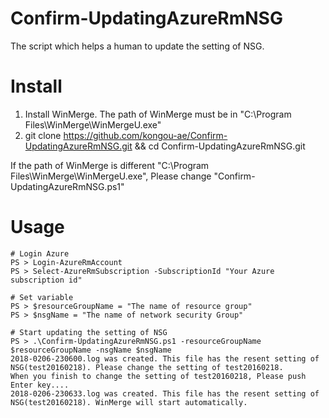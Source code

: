 # Confirm-UpdatingAzureRmNSG

The script which helps a human to update the setting of NSG.

# Install

1. Install WinMerge. The path of WinMerge must be in "C:\Program Files\WinMerge\WinMergeU.exe"
1. git clone https://github.com/kongou-ae/Confirm-UpdatingAzureRmNSG.git && cd Confirm-UpdatingAzureRmNSG.git

If the path of WinMerge is different "C:\Program Files\WinMerge\WinMergeU.exe", Please change "Confirm-UpdatingAzureRmNSG.ps1"

# Usage

```
# Login Azure
PS > Login-AzureRmAccount
PS > Select-AzureRmSubscription -SubscriptionId "Your Azure subscription id"

# Set variable
PS > $resourceGroupName = "The name of resource group"
PS > $nsgName = "The name of network security Group"

# Start updating the setting of NSG
PS > .\Confirm-UpdatingAzureRmNSG.ps1 -resourceGroupName $resourceGroupName -nsgName $nsgName
2018-0206-230600.log was created. This file has the resent setting of NSG(test20160218). Please change the setting of test20160218.
When you finish to change the setting of test20160218, Please push Enter key....
2018-0206-230633.log was created. This file has the resent setting of NSG(test20160218). WinMerge will start automatically.
```
